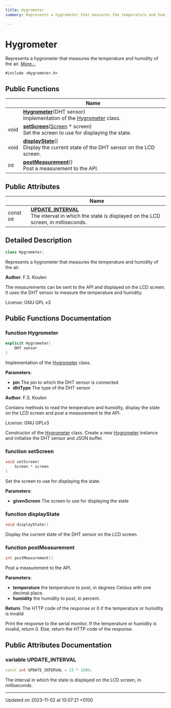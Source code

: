 ```yaml
---
title: Hygrometer
summary: Represents a hygrometer that measures the temperature and humidity of the air. 

---
```


# Hygrometer



Represents a hygrometer that measures the temperature and humidity of the air.  [More...](#detailed-description)


`#include <Hygrometer.h>`

## Public Functions

|                | Name           |
| -------------- | -------------- |
| | **[Hygrometer](/embedded/class_hygrometer/#function-hygrometer)**(DHT sensor)<br>Implementation of the [Hygrometer](/embedded/class_hygrometer/) class.  |
| void | **[setScreen](/embedded/class_hygrometer/#function-setscreen)**([Screen](/embedded/class_screen/) * screen)<br>Set the screen to use for displaying the state.  |
| void | **[displayState](/embedded/class_hygrometer/#function-displaystate)**()<br>Display the current state of the DHT sensor on the LCD screen.  |
| int | **[postMeasurement](/embedded/class_hygrometer/#function-postmeasurement)**()<br>Post a measurement to the API.  |

## Public Attributes

|                | Name           |
| -------------- | -------------- |
| const int | **[UPDATE_INTERVAL](/embedded/class_hygrometer/#variable-update_interval)** <br>The interval in which the state is displayed on the LCD screen, in milliseconds.  |

## Detailed Description

```cpp
class Hygrometer;
```

Represents a hygrometer that measures the temperature and humidity of the air. 

**Author**: F.S. Koulen

The measurements can be sent to the API and displayed on the LCD screen. It uses the DHT sensor to measure the temperature and humidity.


License: GNU GPL v3 

## Public Functions Documentation

### function Hygrometer

```cpp
explicit Hygrometer(
    DHT sensor
)
```

Implementation of the [Hygrometer](/embedded/class_hygrometer/) class. 

**Parameters**: 

  * **pin** The pin to which the DHT sensor is connected 
  * **dhtType** The type of the DHT sensor 


**Author**: F.S. Koulen

Contains methods to read the temperature and humidity, display the state on the LCD screen and post a measurement to the API.


License: GNU GPLv3 

 Constructor of the [Hygrometer](/embedded/class_hygrometer/) class. Create a new [Hygrometer](/embedded/class_hygrometer/) instance and initialize the DHT sensor and JSON buffer.


### function setScreen

```cpp
void setScreen(
    Screen * screen
)
```

Set the screen to use for displaying the state. 

**Parameters**: 

  * **givenScreen** The screen to use for displaying the state 


### function displayState

```cpp
void displayState()
```

Display the current state of the DHT sensor on the LCD screen. 

### function postMeasurement

```cpp
int postMeasurement()
```

Post a measurement to the API. 

**Parameters**: 

  * **temperature** the temperature to post, in degrees Celsius with one decimal place. 
  * **humidity** the humidity to post, in percent. 


**Return**: The HTTP code of the response or 0 if the temperature or humidity is invalid 

Print the response to the serial monitor. If the temperature or humidity is invalid, return 0. Else, return the HTTP code of the response.


## Public Attributes Documentation

### variable UPDATE_INTERVAL

```cpp
const int UPDATE_INTERVAL = 15 * 1000;
```

The interval in which the state is displayed on the LCD screen, in milliseconds. 

-------------------------------

Updated on 2023-11-02 at 13:07:21 +0100